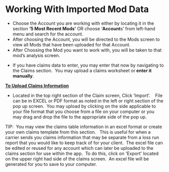 # Working With Imported Mod Data

<ul>
<li>Choose the Account you are working with either by locating it in the section <strong>‘5 Most Recent Mods’</strong> OR choose ‘<strong>Account</strong>s’ from left-hand menu and search for the account.</li>
<li>After choosing the Account, you will be directed to the Mods screen to view all Mods that have been uploaded for that Account. </li>
<li>After Choosing the Mod you want to work with, you will be taken to that mod’s analysis screen. </li>
<li>
<p>If you have claims data to enter, you may enter that now by navigating to the Claims section.  You may upload a claims worksheet or<strong> enter it manually</strong>.</p>
</li>
</ul>
<span style="text-decoration: underline;"><strong>To Upload Claims Information</strong></span><br/>
<ul>
<li>Located in the top right section of the Claim screen, Click ‘Import’.    File can be in EXCEL or PDF format as noted in the left or right section of the pop up screen.  You may upload by clicking on the side applicable to your file format that you choose from a file on your computer or you may drag and drop the file to the appropriate side of the pop up.</li>
</ul>
<p>TIP:  You may view the claims table information in an excel format or create your own claims template from this section.   This is useful for when a carrier sends you claims information that may be separate from a loss run report that you would like to keep track of for your client.  The excel file can be edited or reused for any account which can later be uploaded to the claims section for use within the app.  To do this, click on 'Export' located on the upper right had side of the claims screen.  An excel file will be generated for you to save to your computer.   </p>
<p> </p>